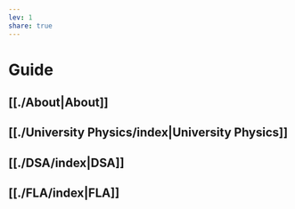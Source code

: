 ```yaml
---  
lev: 1  
share: true  
---  
```

  
# Guide  
  
## [[./About|About]]  
  
## [[./University Physics/index|University Physics]]  
  
## [[./DSA/index|DSA]]  
  
## [[./FLA/index|FLA]]  
